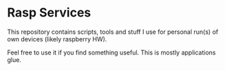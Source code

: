 # Rasp Services

This repository contains scripts, tools and stuff I use for personal
run(s) of own devices (likely raspberry HW).

Feel free to use it if you find something useful. This is mostly applications
glue.
